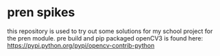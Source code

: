 # pren spikes
this repository is used to try out some solutions for my school project for the pren module.
pre build and pip packaged openCV3 is found here: https://pypi.python.org/pypi/opencv-contrib-python